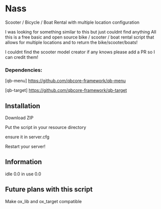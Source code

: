 # Nass
Scooter / Bicycle / Boat Rental with multiple location configuration

I was looking for something similar to this but just couldnt find anything 
All this is a free basic and open source bike / scooter / boat rental script that allows for multiple locations and to return the bike/scooter/boats!  

I couldnt find the scooter model creator if any knows please add a PR so I can credit them!

### Dependencies:
[qb-menu] https://github.com/qbcore-framework/qb-menu

[qb-target] https://github.com/qbcore-framework/qb-target



## Installation

Download ZIP

Put the script in your resource directory 

ensure it in server.cfg

Restart your server! 



## Information
idle 0.0 in use 0.0


## Future plans with this script
Make ox_lib and ox_target compatible 
